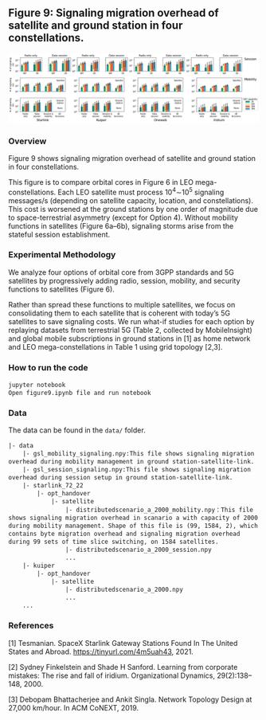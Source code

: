 ## Figure 9: Signaling migration overhead of satellite and ground station in four constellations.

<div align=center><img src="./figure9.jpg" width=""></div>

### Overview
Figure 9 shows signaling migration overhead of satellite and ground station in four constellations.

This figure is to compare orbital cores in Figure 6 in LEO mega-constellations. Each LEO satellite must process $10^4$∼$10^5$ signaling messages/s (depending on satellite capacity, location, and constellations). This cost is worsened at the ground stations by one order of magnitude due to space-terrestrial asymmetry (except for Option 4). Without mobility functions in satellites (Figure 6a–6b), signaling storms arise from the stateful session establishment.

### Experimental Methodology
We analyze four options of orbital core from 3GPP standards and 5G satellites by progressively adding radio, session, mobility, and security functions to satellites (Figure 6). 

Rather than spread these functions to multiple satellites, we focus on consolidating them to each satellite that is coherent with today’s 5G satellites to save signaling costs.  We run what-if studies for each option by replaying datasets from terrestrial 5G (Table 2, collected by MobileInsight) and global mobile subscriptions in ground stations in [1] as home network and LEO mega-constellations in Table 1 using grid topology [2,3].

### How to run the code
```
jupyter notebook
Open figure9.ipynb file and run notebook
```

### Data
The data can be found in the `data/` folder.

	|- data
		|- gsl_mobility_signaling.npy:This file shows signaling migration overhead during mobility management in ground station-satellite-link.
		|- gsl_session_signaling.npy:This file shows signaling migration overhead during session setup in ground station-satellite-link.
		|- starlink_72_22
			|- opt_handover
				|- satellite
					|- distributedscenario_a_2000_mobility.npy：This file shows signaling migration overhead in scanario a with capacity of 2000 during mobility management. Shape of this file is (99, 1584, 2), which contains byte migration overhead and signaling migration overhead during 99 sets of time slice switching, on 1584 satellites.
					|- distributedscenario_a_2000_session.npy
					...
		|- kuiper
			|- opt_handover
				|- satellite
					|- distributedscenario_a_2000.npy
					...
		...

### References

[1] Tesmanian. SpaceX Starlink Gateway Stations Found In The United States and Abroad. https://tinyurl.com/4m5uah43, 2021.

[2] Sydney Finkelstein and Shade H Sanford. Learning from corporate mistakes: The rise and fall of iridium. Organizational Dynamics, 29(2):138–148, 2000.

[3] Debopam Bhattacherjee and Ankit Singla. Network Topology Design
at 27,000 km/hour. In ACM CoNEXT, 2019.


